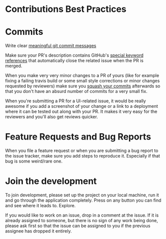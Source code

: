 Contributions Best Practices
============================

# Commits

Write clear [meaningful git commit messages](http://chris.beams.io/posts/git-commit/)

Make sure your PR's description contains GitHub's [special keyword references](https://github.com/blog/1506-closing-issues-via-pull-requests) that automatically close the related issue when the PR is merged.

When you make very very minor changes to a PR of yours (like for example fixing a failing travis build or some small style corrections or minor changes requested by reviewers) make sure you [squash your commits](https://davidwalsh.name/squash-commits-git) afterwards so that you don't have an absurd number of commits for a very small fix.

When you're submitting a PR for a UI-related issue, it would be really awesome if you add a screenshot of your change or a link to a deployment where it can be tested out along with your PR. It makes it very easy for the reviewers and you'll also get reviews quicker.

# Feature Requests and Bug Reports

When you file a feature request or when you are submitting a bug report to the issue tracker, make sure you add steps to reproduce it. Especially if that bug is some weird/rare one.

# Join the development

To join development, please set up the project on your local machine, run it and go through the application completely. Press on any button you can find and see where it leads to. Explore.

If you would like to work on an issue, drop in a comment at the issue. If it is already assigned to someone, but there is no sign of any work being done, please ask first so that the issue can be assigned to you if the previous assignee has dropped it entirely.
